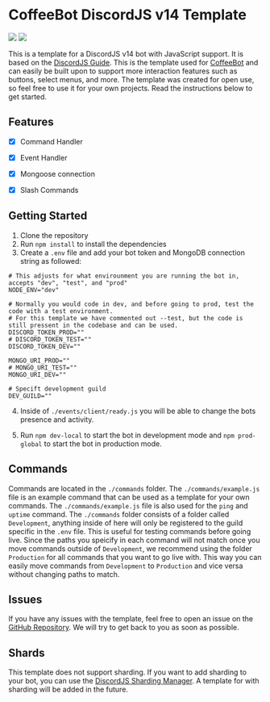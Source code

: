 # CoffeeBot DiscordJS v14 Template
<img src="https://img.shields.io/badge/DiscordJS-v14.7.1-blueviolet" />
<img src="https://img.shields.io/badge/NodeJS-v16.13.0-success" />


This is a template for a DiscordJS v14 bot with JavaScript support. It is based on the [DiscordJS Guide](https://discordjs.guide/).
This is the template used for [CoffeeBot](https://github.com/coffeebottv) and can easily be built upon to support more interaction features such as buttons, select menus, and more. The template was created for open use, so feel free to use it for your own projects. Read the instructions below to get started.

## Features
- [x] Command Handler
- [x] Event Handler
- [x] Mongoose connection
- [x] Slash Commands


## Getting Started
1. Clone the repository
2. Run `npm install` to install the dependencies
3. Create a `.env` file and add your bot token and MongoDB connection string as followed:
```
# This adjusts for what envirounment you are running the bot in, accepts "dev", "test", and "prod"
NODE_ENV="dev"

# Normally you would code in dev, and before going to prod, test the code with a test environment. 
# For this template we have commented out --test, but the code is still pressent in the codebase and can be used.
DISCORD_TOKEN_PROD=""
# DISCORD_TOKEN_TEST=""
DISCORD_TOKEN_DEV=""

MONGO_URI_PROD=""
# MONGO_URI_TEST=""
MONGO_URI_DEV=""

# Specift development guild
DEV_GUILD=""
```
4. Inside of `./events/client/ready.js` you will be able to change the bots presence and activity.

5. Run `npm dev-local` to start the bot in development mode and `npm prod-global` to start the bot in production mode.


## Commands
Commands are located in the `./commands` folder. The `./commands/example.js` file is an example command that can be used as a template for your own commands. The `./commands/example.js` file is also used for the `ping` and `uptime` command.
The `./commands` folder consists of a folder called `Development`, anything inside of here will only be registered to the guild specific in the `.env` file. This is useful for testing commands before going live.
Since the paths you speicify in each command will not match once you move commands outside of `Development`, we recommend using the folder `Production` for all commands that you want to go live with. This way you can easily move commands from `Development` to `Production` and vice versa without changing paths to match.



## Issues
If you have any issues with the template, feel free to open an issue on the [GitHub Repository](https://github.com/coffeebottv/discord--template). We will try to get back to you as soon as possible.


## Shards
This template does not support sharding. If you want to add sharding to your bot, you can use the [DiscordJS Sharding Manager](https://discordjs.guide/sharding/#sharding-manager-script). A template for with sharding will be added in the future.
